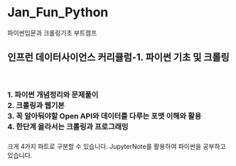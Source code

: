 # Jan_Fun_Python
파이썬입문과 크롤링기초 부트캠프 <br>
<h2>인프런 데이터사이언스 커리큘럼-1. 파이썬 기초 및 크롤링</h2> <br>
<div><h3>
1. 파이썬 개념정리와 문제풀이 <br>
2. 크롤링과 웹기본 <br>
3. 꼭 알아둬야할 Open API와 데이터를 다루는 포맷 이해와 활용 <br> 
4. 한단계 올라서는 크롤링과 프로그래밍<br> <h3></div>
크게 4가지 파트로 구분할 수 있습니다. JupyterNote를 활용하여 파이썬을 공부하고 있습니다. 
